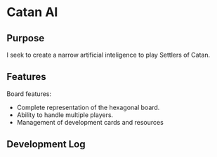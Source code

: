 # Catan AI

## Purpose

I seek to create a narrow artificial inteligence to play Settlers of Catan.

## Features

Board features:

- Complete representation of the hexagonal board.
- Ability to handle multiple players.
- Management of development cards and resources

## Development Log
